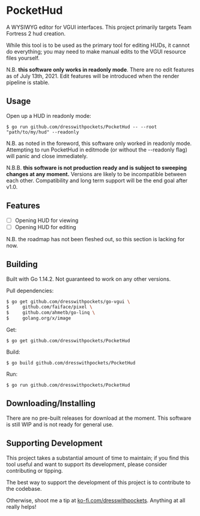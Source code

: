 # PocketHud

A WYSIWYG editor for VGUI interfaces. This project primarily targets Team Fortress 2 hud creation.

While this tool is to be used as the primary tool for editing HUDs, it cannot do everything; you may need to make manual edits to the VGUI resource files yourself.

N.B. **this software only works in readonly mode**. There are no edit features as of July 13th, 2021. Edit features will be introduced when the render pipeline is stable.

## Usage

Open up a HUD in readonly mode:
```shell
$ go run github.com/dresswithpockets/PocketHud -- --root "path/to/my/hud" --readonly
```

N.B. as noted in the foreword, this software only worked in readonly mode. Attempting to run PocketHud in editmode (or without the --readonly flag) will panic and close immediately.

N.B.B. **this software is not production ready and is subject to sweeping changes at any moment.** Versions are likely to be incompatible between each other. Compatibility and long term support will be the end goal after v1.0.

## Features

- [ ] Opening HUD for viewing
- [ ] Opening HUD for editing

N.B. the roadmap has not been fleshed out, so this section is lacking for now.

## Building
Built with Go 1.14.2. Not guaranteed to work on any other versions.

Pull dependencies:

```sh
$ go get github.com/dresswithpockets/go-vgui \
$     github.com/faiface/pixel \
$     github.com/ahmetb/go-linq \
$     golang.org/x/image
```

Get:
```shell
$ go get github.com/dresswithpockets/PocketHud
```

Build:
```shell
$ go build github.com/dresswithpockets/PocketHud
```

Run:
```shell
$ go run github.com/dresswithpockets/PocketHud
```

## Downloading/Installing

There are no pre-built releases for download at the moment. This software is still WIP and is not ready for general use.

## Supporting Development

This project takes a substantial amount of time to maintain; if you find this tool useful and want to support its development, please consider contributing or tipping.

The best way to support the development of this project is to contribute to the codebase.

Otherwise, shoot me a tip at [ko-fi.com/dresswithpockets](https://ko-fi.com/dresswithpockets). Anything at all really helps!